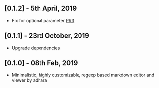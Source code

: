 ## [0.1.2] - 5th April, 2019

* Fix for optional parameter [PR3](https://github.com/infitio/flutter_markdown/pull/3)

## [0.1.1] - 23rd October, 2019

* Upgrade dependencies


## [0.1.0] - 08th Feb, 2019

* Minimalistic, highly customizable, regexp based markdown editor and viewer by adhara

